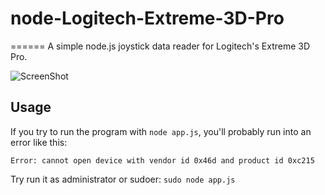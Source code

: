 # node-Logitech-Extreme-3D-Pro
======
A simple node.js joystick data reader for Logitech's Extreme 3D Pro.

![ScreenShot](http://gaming.logitech.com/assets/47835/3d-pro-gaming-joystick-images.png)

## Usage
If you try to run the program with `node app.js`, you'll probably run into an error like this:
```
Error: cannot open device with vendor id 0x46d and product id 0xc215
```

Try run it as administrator or sudoer: `sudo node app.js`
